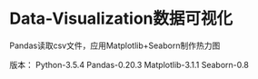 # Data-Visualization数据可视化
Pandas读取csv文件，应用Matplotlib+Seaborn制作热力图

版本：
Python-3.5.4
Pandas-0.20.3
Matplotlib-3.1.1
Seaborn-0.8
